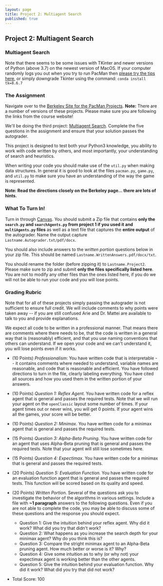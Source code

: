 ```yaml
---
layout: page
title: Project 2: Multiagent Search
published: true
---
```


## Project 2: Multiagent Search

### Multiagent Search

Note that there seems to be some issues with TKinter and newer versions of Python (above 3.7) on the newest version of MacOS.  If your computer randomly logs you out when you try to run PacMan then [please try the tips here](https://www.python.org/download/mac/tcltk/#built-in-8-6-8), or simply downgrade Tkinter using the command: `conda install tk=8.6.7`

### The Assignment

Navigate over to the [Berkeley Site for the PacMan Projects](https://inst.eecs.berkeley.edu/~cs188/fa18/projects.html).  **Note:** There are a number of versions of these projects.  Please make sure you are following the links from the course website!

We'll be doing the third project: [Multiagent Search](https://inst.eecs.berkeley.edu/~cs188/fa18/project2.html).  Complete the five questions in the assignment and ensure that your solution passes the autograder.

This project is designed to test both your Python3 knowledge, you ability to work with code written by others, and most importantly, your understanding of search and heuristics.

When writing your code you should make use of the `util.py` when making data structures.  In general it is good to look at the files `pacman.py`, `game.py`, and `util.py` to make sure you have an understanding of the way the game is represented.

**Note: Read the directions closely on the Berkeley page... there are lots of hints.**

### What To Turn In!

Turn in through [Canvas](https://tulane.instructure.com/). You should submit a Zip file that contains **only the `search.py` and `searchAgents.py` from project 1 if you used it and `multiAgents.py` files** as well as a text file that captures the **entire output** of the autograder.  Name the output capture `Lastname.Autograder.txt/pdf/docx`.

You should also include answers to the *written portion* questions below in your zip file.  This should be named `Lastname.WrittenAnswers.pdf/docx/txt`.

You should rename the folder (before zipping it) to `Lastname.Project2`. Please make sure to zip and submit **only the files specifically listed here**.  You are not to modify any other files than the ones listed here, if you do we will not be able to run your code and you will lose points.

### Grading Rubric

Note that for all of these projects simply passing the autograder is not sufficient to ensure full credit.  We will include comments to why points were taken away -- if you are still confused Arie and Dr. Mattei are available to talk to you and provide explanations.  

We expect all code to be written in a professional manner. That means there are comments where there needs to be, that the code is written in a general way that is (reasonably) efficient, and that you use naming conventions that others can understand.  If we open your code and we can't understand it, you will lose points even if it works.

* (10 Points) *Professionalism*: You have written code that is interpretable -- it contains comments where needed to understand, variable names are reasonable, and code that is reasonable and efficient.  You have followed directions to turn in the file, clearly labeling everything.  You have cited all sources and how you used them in the written portion of your answers.
* (10 Points) *Question 1: Reflex Agent.* You have written code for a reflex agent that is general and passes the required tests.  Note that we will run your agent on the `openClassic` layout some number of times.  If your agent times out or never wins, you will get 0 points.  If your agent wins all the games, your score will be better.
* (10 Points) *Question 2: Minimax.* You have written code for a minimax agent that is general and passes the required tests.
* (15 Points) *Question 3: Alpha-Beta Pruning.* You have written code for an agent that uses Alpha-Beta pruning that is general and passes the required tests.  Note that your agent will still lose sometimes here.
* (15 Points) *Question 4: Expectimax.* You have written code for a minimax that is general and passes the required tests.
* (20 Points) *Question 5: Evaluation Function.* You have written code for an evaluation function agent that is general and passes the required tests.  This function will be scored based on its quality and speed.
* (20 Points) *Written Portion.* Several of the questions ask you to investigate the behavior of the algorithms in various settings.  Include a file with **~1 paragraph** answers to the following questions. Even if you are not able to complete the code, you may be able to discuss some of these questions and the response you should expect.
	* Question 1: Give the intuition behind your reflex agent.  Why did it work?  What did you try that didn't work?
	* Question 2: What happens as you increase the search depth for your minimax agent?  Why do you think this is?
	* Question 3: Compare the stright minimax agent to an Alpha-Beta pruning agent.  How much better or worse is it?  Why?
	* Question 4: Give some intuition as to why (or why not) your expectimax agent is working better than the other agents.
	* Question 5: Give the intuition behind your evaluation function.  Why did it work?  What did you try that did not work?

* Total Score: 100